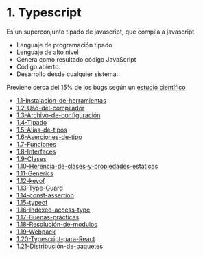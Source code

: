 # 1. Typescript

Es un superconjunto tipado de javascript, que compila a javascript.

-   Lenguaje de programación tipado
-   Lenguaje de alto nivel
-   Genera como resultado código JavaScript
-   Código abierto.
-   Desarrollo desde cualquier sistema.

Previene cerca del 15% de los bugs según un [estudio
científico](http://earlbarr.com/publications/typestudy.pdf)



[comment]:STARTING_GENERATED_TOC

* [1.1-Instalación-de-herramientas](<./content/1.1-Instalación-de-herramientas.md>)
* [1.2-Uso-del-compilador](<./content/1.2-Uso-del-compilador.md>)
* [1.3-Archivo-de-configuración](<./content/1.3-Archivo-de-configuración.md>)
* [1.4-Tipado](<./content/1.4-Tipado.md>)
* [1.5-Alias-de-tipos](<./content/1.5-Alias-de-tipos.md>)
* [1.6-Aserciones-de-tipo](<./content/1.6-Aserciones-de-tipo.md>)
* [1.7-Funciones](<./content/1.7-Funciones.md>)
* [1.8-Interfaces](<./content/1.8-Interfaces.md>)
* [1.9-Clases](<./content/1.9-Clases.md>)
* [1.10-Herencia-de-clases-y-propiedades-estáticas](<./content/1.10-Herencia-de-clases-y-propiedades-estáticas.md>)
* [1.11-Generics](<./content/1.11-Generics.md>)
* [1.12-keyof](<./content/1.12-keyof.md>)
* [1.13-Type-Guard](<./content/1.13-Type-Guard.md>)
* [1.14-const-assertion](<./content/1.14-const-assertion.md>)
* [1.15-typeof](<./content/1.15-typeof.md>)
* [1.16-Indexed-access-type](<./content/1.16-Indexed-access-type.md>)
* [1.17-Buenas-prácticas](<./content/1.17-Buenas-prácticas.md>)
* [1.18-Resolución-de-modulos](<./content/1.18-Resolución-de-modulos.md>)
* [1.19-Webpack](<./content/1.19-Webpack.md>)
* [1.20-Typescript-para-React](<./content/1.20-Typescript-para-React.md>)
* [1.21-Distribución-de-paquetes](<./content/1.21-Distribución-de-paquetes.md>)

[comment]:ENDING_GENERATED_TOC

